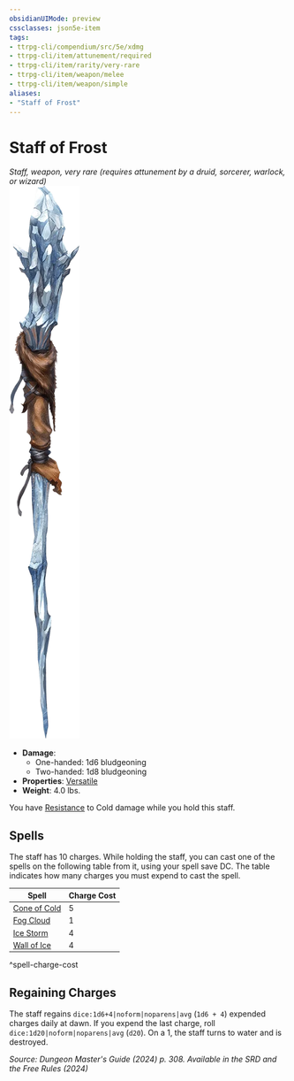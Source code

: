 ```yaml
---
obsidianUIMode: preview
cssclasses: json5e-item
tags:
- ttrpg-cli/compendium/src/5e/xdmg
- ttrpg-cli/item/attunement/required
- ttrpg-cli/item/rarity/very-rare
- ttrpg-cli/item/weapon/melee
- ttrpg-cli/item/weapon/simple
aliases: 
- "Staff of Frost"
---
```

# Staff of Frost
*Staff, weapon, very rare (requires attunement by a druid, sorcerer, warlock, or wizard)*  
![](Інструменти%20ДМ/CLI/items/img/staff-of-frost.webp#right)

- **Damage**:
  - One-handed: 1d6 bludgeoning
  - Two-handed: 1d8 bludgeoning
- **Properties**: [Versatile](Інструменти%20ДМ/CLI/rules/item-properties.md#Versatile)
- **Weight**: 4.0 lbs.

You have [Resistance](Інструменти%20ДМ/CLI/rules/variant-rules/resistance-xphb.md) to Cold damage while you hold this staff.

## Spells

The staff has 10 charges. While holding the staff, you can cast one of the spells on the following table from it, using your spell save DC. The table indicates how many charges you must expend to cast the spell.

| Spell | Charge Cost |
|-------|-------------|
| [Cone of Cold](Інструменти%20ДМ/CLI/spells/cone-of-cold-xphb.md) | 5 |
| [Fog Cloud](Інструменти%20ДМ/CLI/spells/fog-cloud-xphb.md) | 1 |
| [Ice Storm](Інструменти%20ДМ/CLI/spells/ice-storm-xphb.md) | 4 |
| [Wall of Ice](Інструменти%20ДМ/CLI/spells/wall-of-ice-xphb.md) | 4 |
^spell-charge-cost

## Regaining Charges

The staff regains `dice:1d6+4|noform|noparens|avg` (`1d6 + 4`) expended charges daily at dawn. If you expend the last charge, roll `dice:1d20|noform|noparens|avg` (`d20`). On a 1, the staff turns to water and is destroyed.

*Source: Dungeon Master's Guide (2024) p. 308. Available in the <span title='Systems Reference Document (5.2)'>SRD</span> and the Free Rules (2024)*